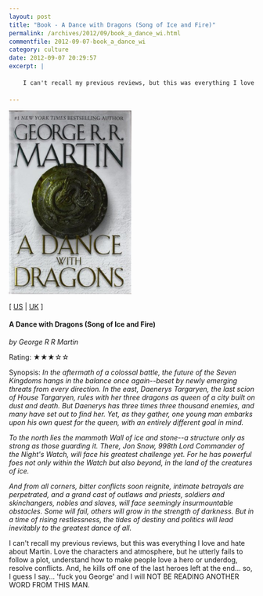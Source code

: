 ```yaml
---
layout: post
title: "Book - A Dance with Dragons (Song of Ice and Fire)"
permalink: /archives/2012/09/book_a_dance_wi.html
commentfile: 2012-09-07-book_a_dance_wi
category: culture
date: 2012-09-07 20:29:57
excerpt: |

    I can't recall my previous reviews, but this was everything I love and hate about Martin.  Love the characters and atmosphere, but he utterly fails to follow a plot, understand how to make people love a hero or underdog, resolve conflicts.  And, he kills off one of the last heroes left at the end... so, I guess I say... 'fuck you George' and I will NOT BE READING ANOTHER WORD FROM THIS MAN.

---
```


<img class="photo right" src="/assets/images/0553801473.jpg" width="250" alt="A Dance with Dragons (Song of Ice and Fire) cover"/>

\[ [US](http://www.amazon.com/o/asin/0553801473) | [UK](http://www.amazon.co.uk/o/asin/0553801473) \]

#### A Dance with Dragons (Song of Ice and Fire)

<em>by George R R Martin</em>

Rating: ★★★☆☆

<div class="book_synopsis">
Synopsis: <em>In the aftermath of a colossal battle, the future of the Seven Kingdoms hangs in the balance once again--beset by newly emerging threats from every direction. In the east, Daenerys Targaryen, the last scion of House Targaryen, rules with her three dragons as queen of a city built on dust and death. But Daenerys has three times three thousand enemies, and many have set out to find her. Yet, as they gather, one young man embarks upon his own quest for the queen, with an entirely different goal in mind.

To the north lies the mammoth Wall of ice and stone--a structure only as strong as those guarding it. There, Jon Snow, 998th Lord Commander of the Night's Watch, will face his greatest challenge yet. For he has powerful foes not only within the Watch but also beyond, in the land of the creatures of ice.

And from all corners, bitter conflicts soon reignite, intimate betrayals are perpetrated, and a grand cast of outlaws and priests, soldiers and skinchangers, nobles and slaves, will face seemingly insurmountable obstacles. Some will fail, others will grow in the strength of darkness. But in a time of rising restlessness, the tides of destiny and politics will lead inevitably to the greatest dance of all.</em>

</div>
I can't recall my previous reviews, but this was everything I love and hate about Martin. Love the characters and atmosphere, but he utterly fails to follow a plot, understand how to make people love a hero or underdog, resolve conflicts. And, he kills off one of the last heroes left at the end... so, I guess I say... 'fuck you George' and I will NOT BE READING ANOTHER WORD FROM THIS MAN.
